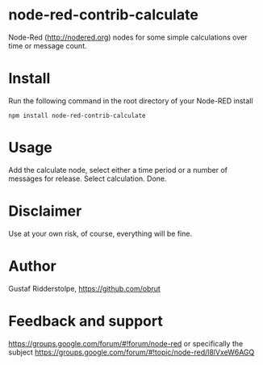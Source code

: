 node-red-contrib-calculate
==========================

Node-Red (http://nodered.org) nodes for some simple calculations over time or message count.

# Install

Run the following command in the root directory of your Node-RED install

    npm install node-red-contrib-calculate

# Usage

Add the calculate node, select either a time period or a number of messages for release. Select calculation. Done.

# Disclaimer

Use at your own risk, of course, everything will be fine.

# Author

Gustaf Ridderstolpe, https://github.com/obrut

# Feedback and support

https://groups.google.com/forum/#!forum/node-red or specifically the subject https://groups.google.com/forum/#!topic/node-red/l8lVxeW6AGQ
